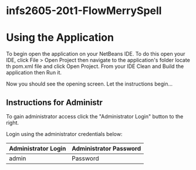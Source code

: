 # infs2605-20t1-FlowMerrySpell

# Using the Application

To begin open the application on your NetBeans IDE. To do this open your IDE, click File > Open Project 
then navigate to the application's folder locate th pom.xml file and click Open Project. From your IDE
Clean and Build the application then Run it.

Now you should see the opening screen. Let the instructions begin...

## Instructions for Administr

To gain administrator access click the "Administrator Login" button to the right.

Login using the administrator credentials below:

Administrator Login | Administrator Password
--------------------|-----------------------
admin | Password